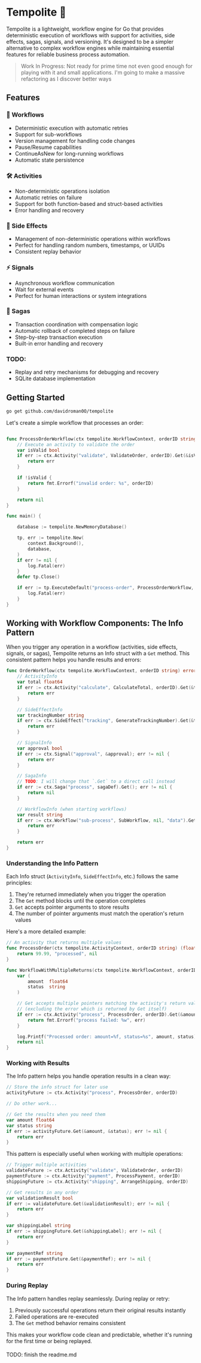 # Tempolite 🚀

Tempolite is a lightweight, workflow engine for Go that provides deterministic execution of workflows with support for activities, side effects, sagas, signals, and versioning. It's designed to be a simpler alternative to complex workflow engines while maintaining essential features for reliable business process automation.

> Work In Progress: Not ready for prime time not even good enough for playing with it and small applications.
> I'm going to make a massive refactoring as I discover better ways 

<!-- TODO: make a section that explain the different patterns, explain what you should or should not do -->
<!-- TODO: explain the whole idea of "it's not temporal but a specialized local pocket workflow engine", we're staking tasks to do in a convinient way -->

## Features

### 🔄 Workflows
- Deterministic execution with automatic retries
- Support for sub-workflows
- Version management for handling code changes
- Pause/Resume capabilities
- ContinueAsNew for long-running workflows
- Automatic state persistence

### 🛠 Activities
- Non-deterministic operations isolation
- Automatic retries on failure
- Support for both function-based and struct-based activities
- Error handling and recovery

### 📡 Side Effects
- Management of non-deterministic operations within workflows
- Perfect for handling random numbers, timestamps, or UUIDs
- Consistent replay behavior

### ⚡ Signals
- Asynchronous workflow communication
- Wait for external events
- Perfect for human interactions or system integrations

### 🔄 Sagas
- Transaction coordination with compensation logic
- Automatic rollback of completed steps on failure
- Step-by-step transaction execution
- Built-in error handling and recovery

<!-- ### 📦 Database Management -->

### TODO:
- Replay and retry mechanisms for debugging and recovery
- SQLite database implementation

## Getting Started

```bash
go get github.com/davidroman0O/tempolite
```

Let's create a simple workflow that processes an order:

```go

func ProcessOrderWorkflow(ctx tempolite.WorkflowContext, orderID string) error {
    // Execute an activity to validate the order
    var isValid bool
    if err := ctx.Activity("validate", ValidateOrder, orderID).Get(&isValid); err != nil {
        return err
    }

    if !isValid {
        return fmt.Errorf("invalid order: %s", orderID)
    }

    return nil
}

func main() {

	database := tempolite.NewMemoryDatabase()

    tp, err := tempolite.New(
        context.Background(),
        database,
    )
    if err != nil {
        log.Fatal(err)
    }
    defer tp.Close()

    if err := tp.ExecuteDefault("process-order", ProcessOrderWorkflow, nil, "order-123").Get(); err != nil {
        log.Fatal(err)
    }
}
```

## Working with Workflow Components: The Info Pattern

When you trigger any operation in a workflow (activities, side effects, signals, or sagas), Tempolite returns an Info struct with a `Get` method. This consistent pattern helps you handle results and errors:

```go
func OrderWorkflow(ctx tempolite.WorkflowContext, orderID string) error {
    // ActivityInfo
    var total float64
    if err := ctx.Activity("calculate", CalculateTotal, orderID).Get(&total); err != nil {
        return err
    }

    // SideEffectInfo
    var trackingNumber string
    if err := ctx.SideEffect("tracking", GenerateTrackingNumber).Get(&trackingNumber); err != nil {
        return err
    }

    // SignalInfo
    var approval bool
    if err := ctx.Signal("approval", &approval); err != nil {
        return err
    }

    // SagaInfo
    // TODO: I will change that `.Get` to a direct call instead
    if err := ctx.Saga("process", sagaDef).Get(); err != nil {
        return nil
    }

    // WorkflowInfo (when starting workflows)
    var result string
    if err := ctx.Workflow("sub-process", SubWorkflow, nil, "data").Get(&result); err != nil {
        return err
    }

    return err
}
```

### Understanding the Info Pattern

Each Info struct (`ActivityInfo`, `SideEffectInfo`, etc.) follows the same principles:

1. They're returned immediately when you trigger the operation
2. The `Get` method blocks until the operation completes
3. `Get` accepts pointer arguments to store results
4. The number of pointer arguments must match the operation's return values

Here's a more detailed example:

```go
// An activity that returns multiple values
func ProcessOrder(ctx tempolite.ActivityContext, orderID string) (float64, string, error) {
    return 99.99, "processed", nil
}

func WorkflowWithMultipleReturns(ctx tempolite.WorkflowContext, orderID string) error {
    var (
        amount  float64
        status  string
    )

    // Get accepts multiple pointers matching the activity's return values
    // (excluding the error which is returned by Get itself)
    if err := ctx.Activity("process", ProcessOrder, orderID).Get(&amount, &status); err != nil {
        return fmt.Errorf("process failed: %w", err)
    }

    log.Printf("Processed order: amount=%f, status=%s", amount, status)
    return nil
}
```

### Working with Results

The Info pattern helps you handle operation results in a clean way:

```go
// Store the info struct for later use
activityFuture := ctx.Activity("process", ProcessOrder, orderID)

// Do other work...

// Get the results when you need them
var amount float64
var status string
if err := activityFuture.Get(&amount, &status); err != nil {
    return err
}
```

This pattern is especially useful when working with multiple operations:

```go
// Trigger multiple activities
validateFuture := ctx.Activity("validate", ValidateOrder, orderID)
paymentFuture := ctx.Activity("payment", ProcessPayment, orderID)
shippingFuture := ctx.Activity("shipping", ArrangeShipping, orderID)

// Get results in any order
var validationResult bool
if err := validateFuture.Get(&validationResult); err != nil {
    return err
}

var shippingLabel string
if err := shippingFuture.Get(&shippingLabel); err != nil {
    return err
}

var paymentRef string
if err := paymentFuture.Get(&paymentRef); err != nil {
    return err
}
```

### During Replay

The Info pattern handles replay seamlessly. During replay or retry:
1. Previously successful operations return their original results instantly
2. Failed operations are re-executed
3. The `Get` method behavior remains consistent

This makes your workflow code clean and predictable, whether it's running for the first time or being replayed.

####

TODO: finish the readme.md
